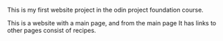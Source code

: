 This is my first website project in the odin project foundation course.

This is a website with a main page, and from the main page It has links to other pages consist of recipes.